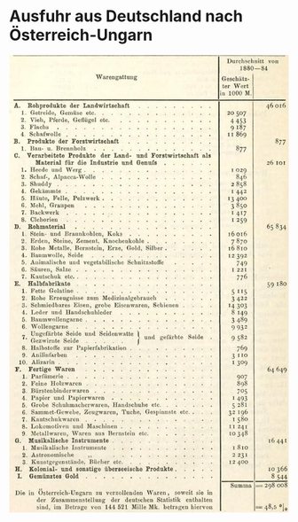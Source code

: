 # Ausfuhr aus Deutschland nach Österreich-Ungarn 

![bsb11577000_474_conf_1.00_img-0.jpeg](bsb11577000_474_conf_1.00_img-0.jpeg)